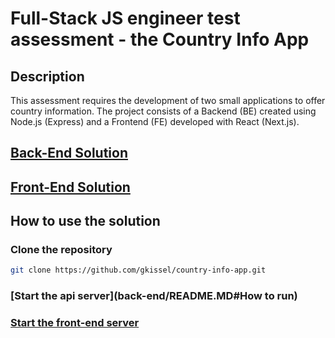 # Full-Stack JS engineer test assessment - the Country Info App

## Description

This assessment requires the development of two small applications to offer country information. The project consists of a Backend (BE) created using Node.js (Express) and a Frontend (FE) developed with React (Next.js).


## [Back-End Solution](back-end/README.MD)

## [Front-End Solution](front-end/README.md)


## How to use the solution

### Clone the repository

```bash
git clone https://github.com/gkissel/country-info-app.git
```

### [Start the api server](back-end/README.MD#How to run)

### [Start the front-end server](front-end/README.md#start-the-development-server)
